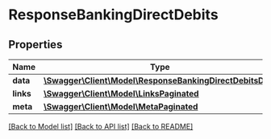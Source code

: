 # ResponseBankingDirectDebits

## Properties
Name | Type | Description | Notes
------------ | ------------- | ------------- | -------------
**data** | [**\Swagger\Client\Model\ResponseBankingDirectDebitsData**](ResponseBankingDirectDebitsData.md) |  | 
**links** | [**\Swagger\Client\Model\LinksPaginated**](LinksPaginated.md) |  | 
**meta** | [**\Swagger\Client\Model\MetaPaginated**](MetaPaginated.md) |  | 

[[Back to Model list]](../README.md#documentation-for-models) [[Back to API list]](../README.md#documentation-for-api-endpoints) [[Back to README]](../README.md)

